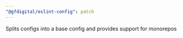 ```yaml
---
"@gfdigital/eslint-config": patch
---
```


Splits configs into a base config and provides support for monorepos
